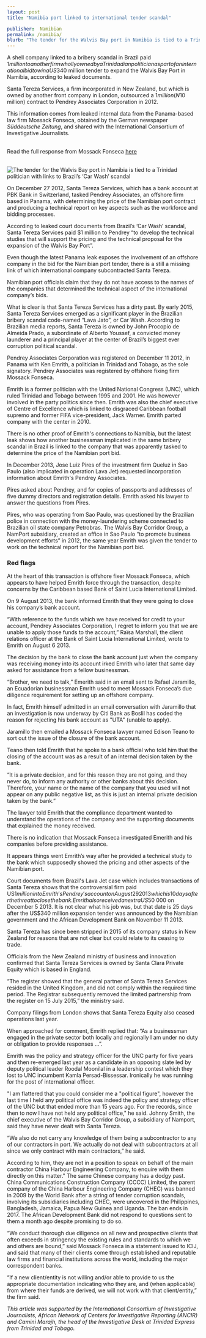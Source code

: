 ```yaml
---
layout: post
title: "Namibia port linked to international tender scandal"

publisher:  Namibian
permalink: /namibia/
blurb: "The tender for the Walvis Bay port in Namibia is tied to a Trinidad politician with links to Brazil’s ‘Car Wash’ scandal, writes SHINOVENE IMMANUEL."
---
```


A shell company linked to a bribery scandal in Brazil paid $1 million to another firm wholly owned by a Trinidadian politician as part of an international bid to win a US$340 million tender to expand the Walvis Bay Port in Namibia, according to leaked documents.

Santa Tereza Services, a firm incorporated in New Zealand, but which is owned by another front company in London, outsourced a $1 million (N$10 million) contract to Pendrey Associates Corporation in 2012.

This information comes from leaked internal data from the Panama-based law firm Mossack Fonseca, obtained by the German newspaper *Süddeutsche Zeitung*, and shared with the International Consortium of Investigative Journalists.

<br/>
<div class="panel panel-default">
  <div class="panel-heading">
  Read the full response from Mossack Fonseca <a href="https://sourceafrica.net/documents/***REMOVED***.html" target="_blank">here</a>
  </div>
</div>
<br/>

![The tender for the Walvis Bay port in Namibia is tied to a Trinidad politician with links to Brazil’s ‘Car Wash’ scandal](/img/namport.png)

On December 27 2012, Santa Tereza Services, which has a bank account at PBK Bank in Switzerland, tasked Pendrey Associates, an offshore firm based in Panama, with determining the price of the Namibian port contract and producing a technical report on key aspects such as the workforce and bidding processes.

According to leaked court documents from Brazil’s ‘Car Wash’ scandal, Santa Tereza Services paid $1 million to Pendrey “to develop the technical studies that will support the pricing and the technical proposal for the expansion of the Walvis Bay Port”.

Even though the latest Panama leak exposes the involvement of an offshore company in the bid for the Namibian port tender, there is a still a missing link of which international company subcontracted Santa Tereza.

Namibian port officials claim that they do not have access to the names of the companies that determined the technical aspect of the international company’s bids.

What is clear is that Santa Tereza Services has a dirty past. By early 2015, Santa Tereza Services emerged as a significant player in the Brazilian bribery scandal code-named “Lava Jato”, or Car Wash. According to Brazilian media reports, Santa Tereza is owned by John Procopio de Almeida Prado, a subordinate of Alberto Youssef, a convicted money launderer and a principal player at the center of Brazil’s biggest ever corruption political scandal.

Pendrey Associates Corporation was registered on December 11 2012, in Panama with Ken Emrith, a  politician in Trinidad and Tobago, as the sole signatory. Pendrey Associates was registered by offshore fixing firm Mossack Fonseca.

Emrith is a former politician with the United National Congress (UNC), which ruled Trinidad and Tobago between 1995 and 2001. He was however involved in the party politics since then.
Emrith was also the chief executive of Centre of Excellence which is linked to disgraced Caribbean football supremo and former FIFA vice-president, Jack Warner. Emrith parted company with the center in 2010.

There is no other proof of Emrith's connections to Namibia, but the latest leak shows how another businessman implicated in the same bribery scandal in Brazil is linked to the company that was apparently tasked to determine the price of the Namibian port bid.

In December 2013, Jose Luiz Pires of the investment firm Queluz in Sao Paulo (also implicated in operation Lava Jet) requested incorporation information about Emrith's Pendrey Associates.

Pires asked about Pendrey, and for copies of passports and addresses of five dummy directors and registration details. Emrith asked his lawyer to answer the questions from Pires.

Pires, who was operating from Sao Paulo, was questioned by the Brazilian police in connection with the money-laundering scheme connected to Brazilian oil state company Petrobras.
The Walvis Bay Corridor Group, a NamPort subsidiary, created an office in Sao Paulo “to promote business development efforts” in 2012, the same year Emrith was given the tender to work on the technical report for the Namibian port bid.

### Red flags

At the heart of this transaction is offshore fixer Mossack Fonseca, which appears to have helped Emrith force through the transaction, despite concerns by the Caribbean based Bank of Saint Lucia International Limited.

On 9 August 2013, the bank informed Emrith that they were going to close his company’s bank account.

“With reference to the funds which we have received for credit to your account, Pendrey Associates Corporation, I regret to inform you that we are unable to apply those funds to the account,” Raïsa Marshall, the client relations officer at the Bank of Saint Lucia International Limited, wrote to Emrith on August 6 2013.

The decision by the bank to close the bank account just when the company was receiving money into its account irked Emrith who later that same day asked for assistance from a fellow businessman.

“Brother, we need to talk,” Emerith said in an email sent to Rafael Jaramillo, an Ecuadorian businessman Emrith used to meet Mossack Fonseca’s due diligence requirement for setting up an offshore company.

In fact, Emrith himself admitted in an email conversation with Jaramillo that an investigation is now underway by Citi Bank as Boslil has coded the reason for rejecting his bank account as "UTA" (unable to apply).

Jaramillo then emailed a Mossack Fonseca lawyer named Edison Teano to sort out the issue of the closure of the bank account.

Teano then told Emrith that he spoke to a bank official who told him that the closing of the account was as a result of an internal decision taken by the bank.

“It is a private decision, and for this reason they are not going, and they never do, to inform any authority or other banks about this decision. Therefore, your name or the name of the company that you used will not appear on any public negative list, as this is just an internal private decision taken by the bank.”

The lawyer told Emrith that the compliance department wanted to understand the operations of the company and the supporting documents that explained the money received.

There is no indication that Mossack Fonseca investigated Emerith and his companies before providing assistance.

It appears things went Emrith’s way after he provided a technical study to the bank which supposedly showed the pricing and other aspects of the Namibian port.

Court documents from Brazil's Lava Jet case which includes transactions of Santa Tereza shows that the controversial firm paid US$1 million into Emrith's Pendrey's account on August 29 2013 which is 10 days after the threat to close the bank. Emrith also received an extra US$50 000 on December 5 2013. It is not clear what his job was, but that date is 25 days after the US$340 million expansion tender was announced by the Namibian government and the African Development Bank on November 11 2013.

Santa Tereza has since been stripped in 2015 of its company status in New Zealand for reasons that are not clear but could relate to its ceasing to trade.

Officials from the New Zealand ministry of business and innovation confirmed that Santa Tereza Services is owned by Santa Clara Private Equity which is based in England.

“The register showed that the general partner of Santa Tereza Services resided in the United Kingdom, and did not comply within the required time period. The Registrar subsequently removed the limited partnership from the register on 15 July 2015,” the ministry said.

Company filings from London shows that Santa Tereza Equity also ceased operations last year.

When approached for comment, Emrith replied that: “As a businessman engaged in the private sector both locally and regionally I am under no duty or obligation to provide responses …”.

Emrith was the policy and strategy officer for the UNC party for five years and then re-emerged last year as a candidate in an opposing slate led by deputy political leader Roodal Moonilal in a leadership contest which they lost to UNC incumbent Kamla Persad-Bissessar. Ironically he was running for the post of international officer.

"I am flattered that you could consider me a "political figure", however the last time I held any political office was indeed the policy and strategy officer of the UNC but that ended more than 15 years ago. For the records, since then to now I have not held any political office," he said.
Johnny Smith, the chief executive of the Walvis Bay Corridor Group, a subsidiary of Namport, said they have never dealt with Santa Tereza.

“We also do not carry any knowledge of them being a subcontractor to any of our contractors in port. We actually do not deal with subcontractors at all since we only contract with main contractors,” he said.

According to him, they are not in a position to speak on behalf of the main contractor China Harbour Engineering Company, to enquire with them directly on this matter." The same Chinese company has a dodgy past. China Communications Construction Company (CCCC) Limited, the parent company of the China Harbour Engineering Company (CHEC) was banned in 2009 by the World Bank after a string of tender corruption scandals, involving its subsidiaries including CHEC, were uncovered in the Philippines, Bangladesh, Jamaica, Papua New Guinea and Uganda. The ban ends in 2017. The African Development Bank did not respond to questions sent to them a month ago despite promising to do so.

“We conduct thorough due diligence on all new and prospective clients that often exceeds in stringency the existing rules and standards to which we and others are bound,” said Mossack Fonseca in a statement issued to ICIJ, and said that many of their clients come through established and reputable law firms and financial institutions across the world, including the major correspondent banks.

“If a new client/entity is not willing and/or able to provide to us the appropriate documentation indicating who they are, and (when applicable) from where their funds are derived, we will not work with that client/entity,” the firm said.


*This article was supported by the International Consortium of Investigative Journalists,  African Network of Centers for Investigative Reporting (ANCIR) and Camini Marajh, the head of the Investigative Desk at Trinidad Express from Trinidad and Tobago.*
